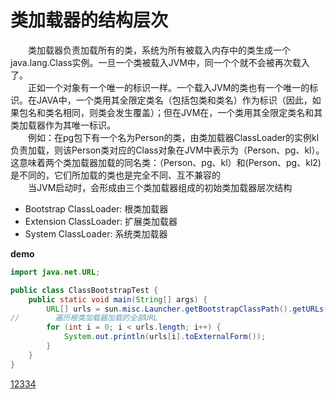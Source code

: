 # 类加载器的结构层次
&emsp;&emsp;类加载器负责加载所有的类，系统为所有被载入内存中的类生成一个java.lang.Class实例。一旦一个类被载入JVM中，同一个个就不会被再次载入了。    
&emsp;&emsp;正如一个对象有一个唯一的标识一样。一个载入JVM的类也有一个唯一的标识。在JAVA中，一个类用其全限定类名（包括包类和类名）作为标识（因此，如果包名和类名相同，则类会发生覆盖）；但在JVM在，一个类用其全限定类名和其类加载器作为其唯一标识。  
&emsp;&emsp;例如：在pg包下有一个名为Person的类，由类加载器ClassLoader的实例kl负责加载，则该Person类对应的Class对象在JVM中表示为（Person、pg、kl）。这意味着两个类加载器加载的同名类：（Person、pg、kl）和(Person、pg、kl2)是不同的，它们所加载的类也是完全不同、互不兼容的  
&emsp;&emsp;当JVM启动时，会形成由三个类加载器组成的初始类加载器层次结构  
- Bootstrap ClassLoader: 根类加载器  
- Extension ClassLoader: 扩展类加载器  
- System ClassLoader: 系统类加载器  

**demo**
```java
import java.net.URL;

public class ClassBootstrapTest {
    public static void main(String[] args) {
        URL[] urls = sun.misc.Launcher.getBootstrapClassPath().getURLs();
//        遍历根类加载器加载的全部URL
        for (int i = 0; i < urls.length; i++) {
            System.out.println(urls[i].toExternalForm());
        }
    }
}

```

[12334](../01.类加载器的结构层次.md)
